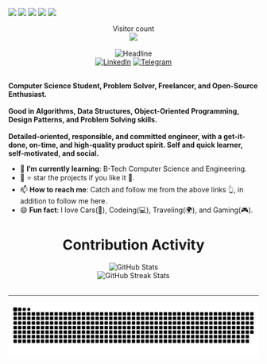 <div>

[![](http://github-profile-summary-cards.vercel.app/api/cards/profile-details?username={Jenin82}&theme={github_dark})](https://github.com/Jenin82/github-profile-summary-cards)
[![](https://raw.githubusercontent.com/Jenin82/github-profile-summary-cards-example/master/profile-summary-card-output/github_dark/1-repos-per-language.svg)](https://github.com/Jenin82/github-profile-summary-cards) [![](https://raw.githubusercontent.com/Jenin82/github-profile-summary-cards-example/master/profile-summary-card-output/github_dark/2-most-commit-language.svg)](https://github.com/Jenin82/github-profile-summary-cards)
[![](https://raw.githubusercontent.com/Jenin82/github-profile-summary-cards-example/master/profile-summary-card-output/github_dark/3-stats.svg)](https://github.com/Jenin82/github-profile-summary-cards) [![](https://raw.githubusercontent.com/Jenin82/github-profile-summary-cards-example/master/profile-summary-card-output/github_dark/4-productive-time.svg)](https://github.com/Jenin82/github-profile-summary-cards)

<p align="center"> 
  Visitor count<br>
  <img src="https://profile-counter.glitch.me/Jenin82/count.svg" />
</p>
    <div align=center>
        <img src="https://readme-typing-svg.herokuapp.com?color=%236FDA44&size=32&center=true&vCenter=true&width=600&height=50&lines=Hi+there+I'm+Jenin+%F0%9F%91%8B;Computer+Science+Student;Problem+Solver;Freelancer;Open-Source+Enthusiast" alt="Headline" />
    </div>
    <div align=center>
        <a href="https://www.linkedin.com/in/jenin-joseph/"><img src="https://img.shields.io/badge/Linkedin-0077b5?style=flat&logo=linkedin" alt="LinkedIn" /></a>
        <a href="https://t.me/jenin82"><img src="https://img.shields.io/badge/Telegram-0088cc?style=flat&logo=telegram" alt="Telegram" /></a>
    </div>
    <div align=left>
        <br>
        <p>
            <strong>
                Computer Science Student, Problem Solver, Freelancer, and Open-Source Enthusiast.<br><br>
                Good in Algorithms, Data Structures, Object-Oriented Programming, Design Patterns, and Problem Solving skills.<br><br>
                Detailed-oriented, responsible, and committed engineer, with a get-it-done, on-time, and high-quality product spirit. Self and quick learner, self-motivated, and social.
            </strong>
        </p>
        <ul>
            <li>🌱 <b>I’m currently learning</b>: B-Tech Computer Science and Engineering.</li>
            <li>🎯 ⭐️ star the projects if you like it 🤩.</li>
            <li>📫 <b>How to reach me</b>: Catch and follow me from the above links 👆, in addition to follow me here.</li>
            <li>😄 <b>Fun fact</b>: I love Cars(🚗), Codeing(💻), Traveling(🌍), and Gaming(🎮).</li>
        </ul>
 </div>
    <div align=center>
        <h1>Contribution Activity</h1>
        <img src="https://github-readme-stats.vercel.app/api?username=Jenin82&title_color=6FDA44&text_color=FFFFFF&show_icons=true&icon_color=6FDA44&include_all_commits=true&count_private=true&theme=dark" alt="GitHub Stats" height="200" />
        <br>
        <!--
        <img src="https://github-readme-stats.vercel.app/api/top-langs?username=ahmedfathydev&layout=compact&title_color=6FDA44&text_color=FFFFFF&theme=dark" alt="GitHub Most Used Languages" height="200" />
        <br>
        -->
        <img src="https://github-readme-streak-stats.herokuapp.com/?user=Jenin82&theme=dark&date_format=j%20M%5B%20Y%5D&currStreakLabel=6FDA44&fire=6FDA44&ring=6FDA44" alt="GitHub Streak Stats" height="200" />
        <br>
        <br>
    </div>
</div>

------
  
<!-- Grid Snake -->
<p align="center">
  <img  src="https://raw.githubusercontent.com/Elanza-48/Elanza-48/main/resources/img/github-contribution-grid-snake.svg"
    alt="example" />
</p>

<!---
Jenin82/Jenin82 is a ✨ special ✨ repository because its `README.md` (this file) appears on your GitHub profile.
You can click the Preview link to take a look at your changes.
--->
